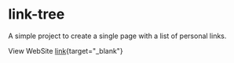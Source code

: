 # link-tree
A simple project to create a single page with a list of personal links. 

View WebSite [link](https://abreurafaelmaia.github.io/link-tree/){target="_blank"}
